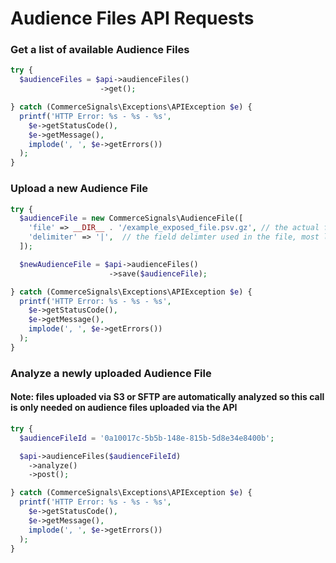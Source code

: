 # Audience Files API Requests

### Get a list of available Audience Files

```php
try {
  $audienceFiles = $api->audienceFiles()
                    ->get();

} catch (CommerceSignals\Exceptions\APIException $e) {
  printf('HTTP Error: %s - %s - %s',
    $e->getStatusCode(),
    $e->getMessage(),
    implode(', ', $e->getErrors())
  );
}
```

### Upload a new Audience File

```php
try {
  $audienceFile = new CommerceSignals\AudienceFile([
    'file' => __DIR__ . '/example_exposed_file.psv.gz', // the actual file we are uploading
    'delimiter' => '|',  // the field delimter used in the file, most likely a ',' or '|'
  ]);

  $newAudienceFile = $api->audienceFiles()
                      ->save($audienceFile);

} catch (CommerceSignals\Exceptions\APIException $e) {
  printf('HTTP Error: %s - %s - %s',
    $e->getStatusCode(),
    $e->getMessage(),
    implode(', ', $e->getErrors())
  );
}
```

### Analyze a newly uploaded Audience File

#### Note: files uploaded via S3 or SFTP are automatically analyzed so this call is only needed on audience files uploaded via the API

```php
try {
  $audienceFileId = '0a10017c-5b5b-148e-815b-5d8e34e8400b';

  $api->audienceFiles($audienceFileId)
    ->analyze()
    ->post();

} catch (CommerceSignals\Exceptions\APIException $e) {
  printf('HTTP Error: %s - %s - %s',
    $e->getStatusCode(),
    $e->getMessage(),
    implode(', ', $e->getErrors())
  );
}
```
